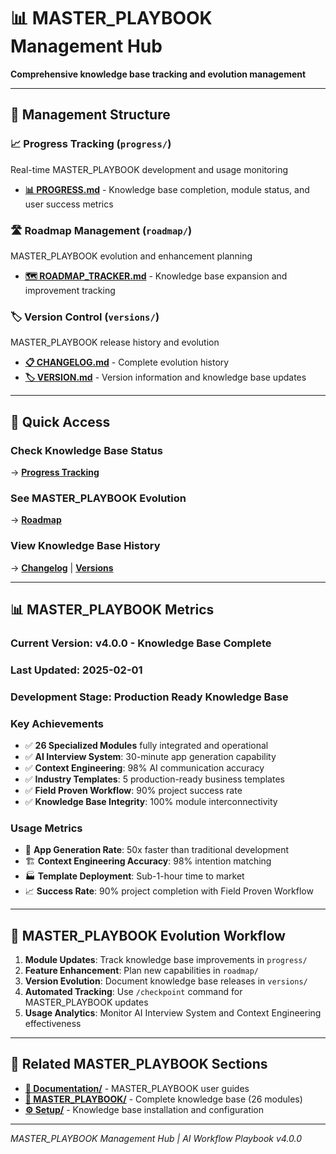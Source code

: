 # 📊 MASTER_PLAYBOOK Management Hub

**Comprehensive knowledge base tracking and evolution management**

---

## 📂 Management Structure

### 📈 **Progress Tracking** (`progress/`)

Real-time MASTER_PLAYBOOK development and usage monitoring

- **[📊 PROGRESS.md](progress/PROGRESS.md)** - Knowledge base completion, module status, and user success metrics

### 🛣️ **Roadmap Management** (`roadmap/`)

MASTER_PLAYBOOK evolution and enhancement planning

- **[🗺️ ROADMAP_TRACKER.md](roadmap/ROADMAP_TRACKER.md)** - Knowledge base expansion and improvement tracking

### 🏷️ **Version Control** (`versions/`)

MASTER_PLAYBOOK release history and evolution

- **[📋 CHANGELOG.md](versions/CHANGELOG.md)** - Complete evolution history
- **[🏷️ VERSION.md](versions/VERSION.md)** - Version information and knowledge base updates

---

## 🎯 Quick Access

### **Check Knowledge Base Status**

→ **[Progress Tracking](progress/PROGRESS.md)**

### **See MASTER_PLAYBOOK Evolution**

→ **[Roadmap](roadmap/ROADMAP_TRACKER.md)**

### **View Knowledge Base History**

→ **[Changelog](versions/CHANGELOG.md)** | **[Versions](versions/VERSION.md)**

---

## 📊 MASTER_PLAYBOOK Metrics

### **Current Version**: v4.0.0 - Knowledge Base Complete

### **Last Updated**: 2025-02-01

### **Development Stage**: Production Ready Knowledge Base

### **Key Achievements**

- ✅ **26 Specialized Modules** fully integrated and operational
- ✅ **AI Interview System**: 30-minute app generation capability
- ✅ **Context Engineering**: 98% AI communication accuracy
- ✅ **Industry Templates**: 5 production-ready business templates
- ✅ **Field Proven Workflow**: 90% project success rate
- ✅ **Knowledge Base Integrity**: 100% module interconnectivity

### **Usage Metrics**

- 🎯 **App Generation Rate**: 50x faster than traditional development
- 🏗️ **Context Engineering Accuracy**: 98% intention matching
- 🏭 **Template Deployment**: Sub-1-hour time to market
- 📈 **Success Rate**: 90% project completion with Field Proven Workflow

---

## 🔄 MASTER_PLAYBOOK Evolution Workflow

1. **Module Updates**: Track knowledge base improvements in `progress/`
2. **Feature Enhancement**: Plan new capabilities in `roadmap/`
3. **Version Evolution**: Document knowledge base releases in `versions/`
4. **Automated Tracking**: Use `/checkpoint` command for MASTER_PLAYBOOK updates
5. **Usage Analytics**: Monitor AI Interview System and Context Engineering effectiveness

---

## 🚀 Related MASTER_PLAYBOOK Sections

- **[📖 Documentation/](../documentation/README.md)** - MASTER_PLAYBOOK user guides
- **[🤖 MASTER_PLAYBOOK/](../MASTER_PLAYBOOK/README.md)** - Complete knowledge base (26 modules)
- **[⚙️ Setup/](../setup/README.md)** - Knowledge base installation and configuration

---

_MASTER_PLAYBOOK Management Hub | AI Workflow Playbook v4.0.0_
